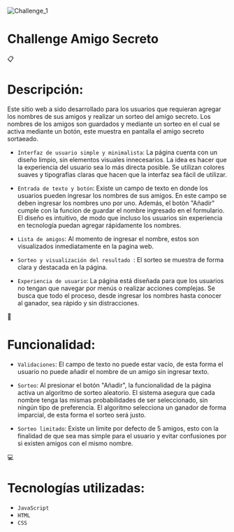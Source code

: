 ![Challenge_1](https://github.com/user-attachments/assets/40ded9e1-296a-4d90-b169-17004c8156b5)
<h1 aling="center"> Challenge Amigo Secreto </h1>

:clipboard: <h1>Descripción:</h1>
<p>Este sitio web a sido desarrollado para los usuarios que requieran agregar los nombres de sus amigos y realizar un sorteo del amigo secreto. 
Los nombres de los amigos son guardados y mediante un sorteo en el cual se activa mediante un botón, este muestra en pantalla el amigo secreto sortaeado.</p>

- `Interfaz de usuario simple y minimalista`:
La página cuenta con un diseño limpio, sin elementos visuales innecesarios. La idea es hacer que la experiencia del usuario sea lo más directa posible. Se utilizan colores suaves y tipografías claras que hacen que la interfaz sea fácil de utilizar.

- `Entrada de texto y botón`:
Existe un campo de texto en donde los usuarios pueden ingresar los nombres de sus amigos. En este campo se deben ingresar los nombres uno por uno. Además, el botòn "Añadir" cumple con la funcion de guardar el nombre ingresado en el formulario. El diseño es intuitivo, de modo que incluso los usuarios sin experiencia en tecnología puedan agregar rápidamente los nombres.

- `Lista de amigos`:
Al momento de ingresar el nombre, estos son visualizados inmediatamente en la pagina web.

- `Sorteo y visualización del resultado `:
El sorteo se muestra de forma clara y destacada en la página.

- `Experiencia de usuario`:
La página está diseñada para que los usuarios no tengan que navegar por menús o realizar acciones complejas. Se busca que todo el proceso, desde ingresar los nombres hasta conocer al ganador, sea rápido y sin distracciones.

:wrench: <h1>Funcionalidad:</h1>
- `Validaciones`:
El campo de texto no puede estar vacío, de esta forma el usuario no puede añadir el nombre de un amigo sin ingresar texto.

- `Sorteo`:
Al presionar el botón "Añadir", la funcionalidad de la página activa un algoritmo de sorteo aleatorio. El sistema asegura que cada nombre tenga las mismas probabilidades de ser seleccionado, sin ningún tipo de preferencia. El algoritmo selecciona un ganador de forma imparcial, de esta forma el sorteo será justo.

- `Sorteo limitado`:
Existe un limite por defecto de 5 amigos, esto con la finalidad de que sea mas simple para el usuario y evitar confusiones por si existen amigos con el mismo nombre.

:computer: <h1>Tecnologías utilizadas:</h1>
- `JavaScript`
- `HTML`
- `CSS`
